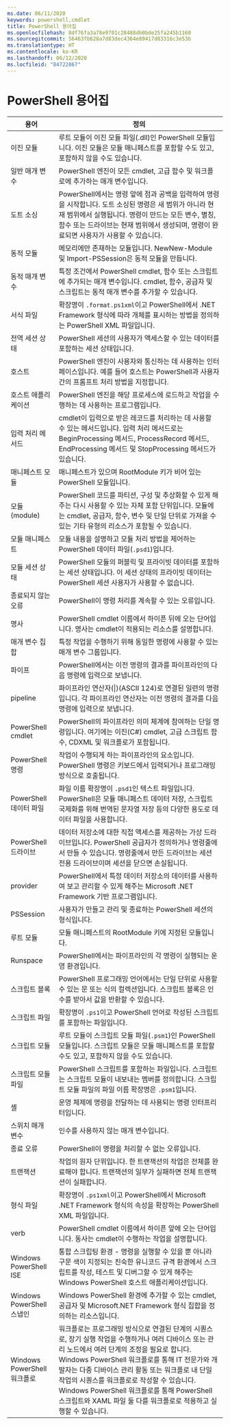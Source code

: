 ```yaml
---
ms.date: 06/11/2020
keywords: powershell,cmdlet
title: PowerShell 용어집
ms.openlocfilehash: 8df76fa3a78e9701c28488db0bde25fa245b1160
ms.sourcegitcommit: 56463fb628a7d83dec4364e89417d83316c3e53b
ms.translationtype: HT
ms.contentlocale: ko-KR
ms.lasthandoff: 06/12/2020
ms.locfileid: "84722867"
---
```

# <a name="powershell-glossary"></a>PowerShell 용어집

|            용어             | 정의 |
| --------------------------- | ---------- |
| 이진 모듈               | 루트 모듈이 이진 모듈 파일(.dll)인 PowerShell 모듈입니다. 이진 모듈은 모듈 매니페스트를 포함할 수도 있고, 포함하지 않을 수도 있습니다. |
| 일반 매개 변수            | PowerShell 엔진이 모든 cmdlet, 고급 함수 및 워크플로에 추가하는 매개 변수입니다. |
| 도트 소싱                  | PowerShell에서는 명령 앞에 점과 공백을 입력하여 명령을 시작합니다. 도트 소싱된 명령은 새 범위가 아니라 현재 범위에서 실행됩니다. 명령이 만드는 모든 변수, 별칭, 함수 또는 드라이브는 현재 범위에서 생성되며, 명령이 완료되면 사용자가 사용할 수 있습니다. |
| 동적 모듈              | 메모리에만 존재하는 모듈입니다. NewNew-Module 및 Import-PSSession은 동적 모듈을 만듭니다. |
| 동적 매개 변수           | 특정 조건에서 PowerShell cmdlet, 함수 또는 스크립트에 추가되는 매개 변수입니다. cmdlet, 함수, 공급자 및 스크립트는 동적 매개 변수를 추가할 수 있습니다. |
| 서식 파일             | 확장명이 `.format.ps1xml`이고 PowerShell에서 .NET Framework 형식에 따라 개체를 표시하는 방법을 정의하는 PowerShell XML 파일입니다. |
| 전역 세션 상태        | PowerShell 세션의 사용자가 액세스할 수 있는 데이터를 포함하는 세션 상태입니다. |
| 호스트                        | PowerShell 엔진이 사용자와 통신하는 데 사용하는 인터페이스입니다. 예를 들어 호스트는 PowerShell과 사용자 간의 프롬프트 처리 방법을 지정합니다. |
| 호스트 애플리케이션            | PowerShell 엔진을 해당 프로세스에 로드하고 작업을 수행하는 데 사용하는 프로그램입니다. |
| 입력 처리 메서드     | cmdlet이 입력으로 받은 레코드를 처리하는 데 사용할 수 있는 메서드입니다. 입력 처리 메서드로는 BeginProcessing 메서드, ProcessRecord 메서드, EndProcessing 메서드 및 StopProcessing 메서드가 있습니다. |
| 매니페스트 모듈             | 매니페스트가 있으며 RootModule 키가 비어 있는 PowerShell 모듈입니다. |
| 모듈(module)                      | PowerShell 코드를 파티션, 구성 및 추상화할 수 있게 해주는 다시 사용할 수 있는 자체 포함 단위입니다. 모듈에는 cmdlet, 공급자, 함수, 변수 및 단일 단위로 가져올 수 있는 기타 유형의 리소스가 포함될 수 있습니다. |
| 모듈 매니페스트             | 모듈 내용을 설명하고 모듈 처리 방법을 제어하는 PowerShell 데이터 파일(`.psd1`)입니다. |
| 모듈 세션 상태        | PowerShell 모듈의 퍼블릭 및 프라이빗 데이터를 포함하는 세션 상태입니다. 이 세션 상태의 프라이빗 데이터는 PowerShell 세션 사용자가 사용할 수 없습니다. |
| 종료되지 않는 오류       | PowerShell이 명령 처리를 계속할 수 있는 오류입니다. |
| 명사                        | PowerShell cmdlet 이름에서 하이픈 뒤에 오는 단어입니다. 명사는 cmdlet이 적용되는 리소스를 설명합니다. |
| 매개 변수 집합               | 특정 작업을 수행하기 위해 동일한 명령에 사용할 수 있는 매개 변수 그룹입니다. |
| 파이프                        | PowerShell에서는 이전 명령의 결과를 파이프라인의 다음 명령에 입력으로 보냅니다. |
| pipeline                    | 파이프라인 연산자(&#124;)(ASCII 124)로 연결된 일련의 명령입니다. 각 파이프라인 연산자는 이전 명령의 결과를 다음 명령에 입력으로 보냅니다. |
| PowerShell cmdlet           | PowerShell의 파이프라인 의미 체계에 참여하는 단일 명령입니다. 여기에는 이진(C#) cmdlet, 고급 스크립트 함수, CDXML 및 워크플로가 포함됩니다. |
| PowerShell 명령          | 작업이 수행되게 하는 파이프라인의 요소입니다. PowerShell 명령은 키보드에서 입력되거나 프로그래밍 방식으로 호출됩니다. |
| PowerShell 데이터 파일        | 파일 이름 확장명이 `.psd1`인 텍스트 파일입니다. PowerShell은 모듈 매니페스트 데이터 저장, 스크립트 국제화를 위해 번역된 문자열 저장 등의 다양한 용도로 데이터 파일을 사용합니다. |
| PowerShell 드라이브            | 데이터 저장소에 대한 직접 액세스를 제공하는 가상 드라이브입니다. PowerShell 공급자가 정의하거나 명령줄에서 만들 수 있습니다. 명령줄에서 만든 드라이브는 세션 전용 드라이브이며 세션을 닫으면 손실됩니다. |
| provider                    | PowerShell에서 특정 데이터 저장소의 데이터를 사용하여 보고 관리할 수 있게 해주는 Microsoft .NET Framework 기반 프로그램입니다. |
| PSSession                   | 사용자가 만들고 관리 및 종료하는 PowerShell 세션의 형식입니다. |
| 루트 모듈                 | 모듈 매니페스트의 RootModule 키에 지정된 모듈입니다. |
| Runspace                    | PowerShell에서는 파이프라인의 각 명령이 실행되는 운영 환경입니다. |
| 스크립트 블록                | PowerShell 프로그래밍 언어에서는 단일 단위로 사용할 수 있는 문 또는 식의 컬렉션입니다. 스크립트 블록은 인수를 받아서 값을 반환할 수 있습니다. |
| 스크립트 파일                 | 확장명이 `.ps1`이고 PowerShell 언어로 작성된 스크립트를 포함하는 파일입니다. |
| 스크립트 모듈               | 루트 모듈이 스크립트 모듈 파일(`.psm1`)인 PowerShell 모듈입니다. 스크립트 모듈은 모듈 매니페스트를 포함할 수도 있고, 포함하지 않을 수도 있습니다. |
| 스크립트 모듈 파일          | PowerShell 스크립트를 포함하는 파일입니다. 스크립트는 스크립트 모듈이 내보내는 멤버를 정의합니다. 스크립트 모듈 파일의 파일 이름 확장명은 `.psm1`입니다. |
| 셸                       | 운영 체제에 명령을 전달하는 데 사용되는 명령 인터프리터입니다. |
| 스위치 매개 변수            | 인수를 사용하지 않는 매개 변수입니다. |
| 종료 오류           | PowerShell이 명령을 처리할 수 없는 오류입니다. |
| 트랜잭션                 | 작업의 원자 단위입니다. 한 트랜잭션의 작업은 전체를 완료해야 합니다. 트랜잭션의 일부가 실패하면 전체 트랜잭션이 실패합니다. |
| 형식 파일                  | 확장명이 `.ps1xml`이고 PowerShell에서 Microsoft .NET Framework 형식의 속성을 확장하는 PowerShell XML 파일입니다. |
| verb                        | PowerShell cmdlet 이름에서 하이픈 앞에 오는 단어입니다. 동사는 cmdlet이 수행하는 작업을 설명합니다. |
| Windows PowerShell ISE      | 통합 스크립팅 환경 - 명령을 실행할 수 있을 뿐 아니라 구문 색이 지정되는 친숙한 유니코드 규격 환경에서 스크립트를 작성, 테스트 및 디버그할 수 있게 해주는 Windows PowerShell 호스트 애플리케이션입니다. |
| Windows PowerShell 스냅인  | Windows PowerShell 환경에 추가할 수 있는 cmdlet, 공급자 및 Microsoft.NET Framework 형식 집합을 정의하는 리소스입니다. |
| Windows PowerShell 워크플로 | 워크플로는 프로그래밍 방식으로 연결된 단계의 시퀀스로, 장기 실행 작업을 수행하거나 여러 디바이스 또는 관리 노드에서 여러 단계의 조정을 필요로 합니다. Windows PowerShell 워크플로를 통해 IT 전문가와 개발자는 다중 디바이스 관리 활동 또는 워크플로 내 단일 작업의 시퀀스를 워크플로로 작성할 수 있습니다. Windows PowerShell 워크플로를 통해 PowerShell 스크립트와 XAML 파일 둘 다를 워크플로로 적용하고 실행할 수 있습니다. |
